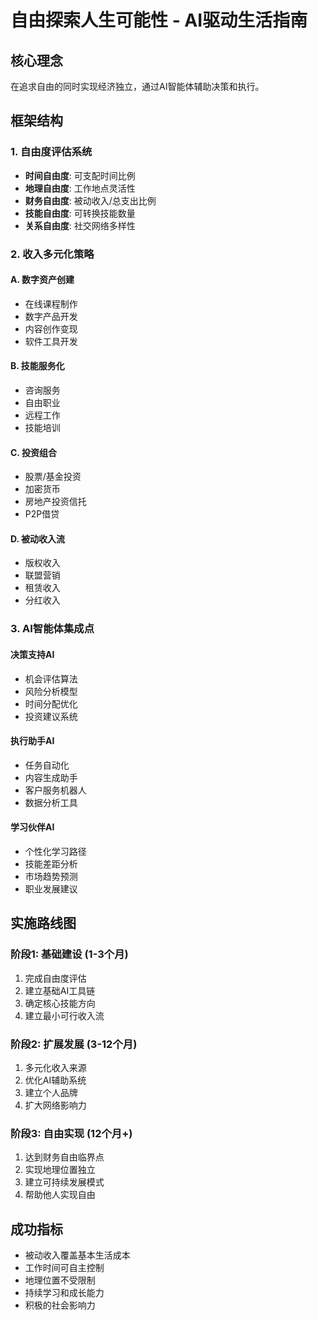 # 自由探索人生可能性 - AI驱动生活指南

## 核心理念
在追求自由的同时实现经济独立，通过AI智能体辅助决策和执行。

## 框架结构

### 1. 自由度评估系统
- **时间自由度**: 可支配时间比例
- **地理自由度**: 工作地点灵活性
- **财务自由度**: 被动收入/总支出比例
- **技能自由度**: 可转换技能数量
- **关系自由度**: 社交网络多样性

### 2. 收入多元化策略

#### A. 数字资产创建
- 在线课程制作
- 数字产品开发
- 内容创作变现
- 软件工具开发

#### B. 技能服务化
- 咨询服务
- 自由职业
- 远程工作
- 技能培训

#### C. 投资组合
- 股票/基金投资
- 加密货币
- 房地产投资信托
- P2P借贷

#### D. 被动收入流
- 版权收入
- 联盟营销
- 租赁收入
- 分红收入

### 3. AI智能体集成点

#### 决策支持AI
- 机会评估算法
- 风险分析模型
- 时间分配优化
- 投资建议系统

#### 执行助手AI
- 任务自动化
- 内容生成助手
- 客户服务机器人
- 数据分析工具

#### 学习伙伴AI
- 个性化学习路径
- 技能差距分析
- 市场趋势预测
- 职业发展建议

## 实施路线图

### 阶段1: 基础建设 (1-3个月)
1. 完成自由度评估
2. 建立基础AI工具链
3. 确定核心技能方向
4. 建立最小可行收入流

### 阶段2: 扩展发展 (3-12个月)
1. 多元化收入来源
2. 优化AI辅助系统
3. 建立个人品牌
4. 扩大网络影响力

### 阶段3: 自由实现 (12个月+)
1. 达到财务自由临界点
2. 实现地理位置独立
3. 建立可持续发展模式
4. 帮助他人实现自由

## 成功指标
- 被动收入覆盖基本生活成本
- 工作时间可自主控制
- 地理位置不受限制
- 持续学习和成长能力
- 积极的社会影响力
